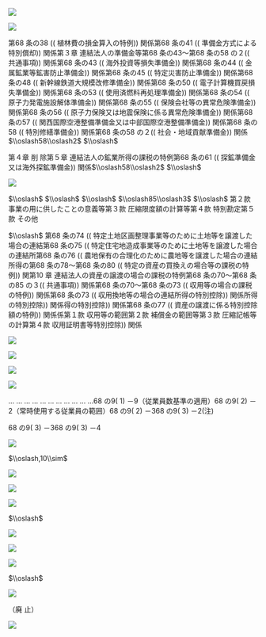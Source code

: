 ![](https://www.nta.go.jp/tmp/b70fbf36-e5fc-484a-bb0c-0941749d8034/images/7cc68b7572ae22e9567f74c83fd7070752b01e9a7e0f4a3ab4f8b5f925b66e94.jpg)

![](https://www.nta.go.jp/tmp/b70fbf36-e5fc-484a-bb0c-0941749d8034/images/0a703305f197ffec9db5e860d0626118cc6a653e6d39bd2644068cc68b024a08.jpg)

第68 条の38 (( 植林費の損金算入の特例)) 関係第68 条の41 (( 準備金方式による特別償却)) 関係第３章 連結法人の準備金等第68 条の43～第68 条の58 の２(( 共通事項)) 関係第68 条の43 (( 海外投資等損失準備金)) 関係第68 条の44 (( 金属鉱業等鉱害防止準備金)) 関係第68 条の45 (( 特定災害防止準備金)) 関係第68 条の48 (( 新幹線鉄道大規模改修準備金)) 関係第68 条の50 (( 電子計算機買戻損失準備金)) 関係第68 条の53 (( 使用済燃料再処理準備金)) 関係第68 条の54 (( 原子力発電施設解体準備金)) 関係第68 条の55 (( 保険会社等の異常危険準備金)) 関係第68 条の56 (( 原子力保険又は地震保険に係る異常危険準備金)) 関係第68 条の57 (( 関西国際空港整備準備金又は中部国際空港整備準備金)) 関係第68 条の58 (( 特別修繕準備金)) 関係第68 条の58 の２(( 社会・地域貢献準備金)) 関係$\\oslash58\\oslash2$ $\\oslash$

第４章 削 除第５章 連結法人の鉱業所得の課税の特例第68 条の61 (( 探鉱準備金又は海外探鉱準備金)) 関係$\\oslash58\\oslash2$ $\\oslash$

![](https://www.nta.go.jp/tmp/b70fbf36-e5fc-484a-bb0c-0941749d8034/images/b312bfaf3233a88495e6df49326e62894663afaf0427fb6cef77f7066364b494.jpg)

$\\oslash$ $\\oslash$ $\\oslash$ $\\oslash85\\oslash3$ $\\oslash$ 第２款 事業の用に供したことの意義等第３款 圧縮限度額の計算等第４款 特別勘定第５款 その他

$\\oslash$ 第68 条の74 (( 特定土地区画整理事業等のために土地等を譲渡した場合の連結第68 条の75 (( 特定住宅地造成事業等のために土地等を譲渡した場合の連結所第68 条の76 (( 農地保有の合理化のために農地等を譲渡した場合の連結所得の第68 条の78～第68 条の80 (( 特定の資産の買換えの場合等の課税の特例)) 関第10 章 連結法人の資産の譲渡の場合の課税の特例第68 条の70～第68 条の85 の３(( 共通事項)) 関係第68 条の70～第68 条の73 (( 収用等の場合の課税の特例)) 関係第68 条の73 (( 収用換地等の場合の連結所得の特別控除)) 関係所得の特別控除)) 関係得の特別控除)) 関係第68 条の77 (( 資産の譲渡に係る特別控除額の特例)) 関係係第１款 収用等の範囲第２款 補償金の範囲等第３款 圧縮記帳等の計算第４款 収用証明書等特別控除)) 関係

![](https://www.nta.go.jp/tmp/b70fbf36-e5fc-484a-bb0c-0941749d8034/images/21e6deb202856cf901b4e7f93e40ae72e7a5b7c8cf5e24c2edf2e305a550ef21.jpg)

![](https://www.nta.go.jp/tmp/b70fbf36-e5fc-484a-bb0c-0941749d8034/images/c290d92f876dc4bb61922bf2f8bf0b02494c291ebda5dc02278d467b31e75866.jpg)

![](https://www.nta.go.jp/tmp/b70fbf36-e5fc-484a-bb0c-0941749d8034/images/b7072bb77fc668e89a7f83fd727a1bb483f709d48cb01afd3f503722b4c8c108.jpg)

![](https://www.nta.go.jp/tmp/b70fbf36-e5fc-484a-bb0c-0941749d8034/images/1c161c4c2e6445c326ac99ad84e60565b8443969d01d9d6adcc5a6f3c124b58f.jpg)

… … … … … … … … … … …68 の9( 1) －9（従業員数基準の適用）68 の9( 2) －2（常時使用する従業員の範囲）68 の9( 2) －368 の9( 3) －2(注)

68 の9( 3) －368 の9( 3) －4

![](https://www.nta.go.jp/tmp/b70fbf36-e5fc-484a-bb0c-0941749d8034/images/cc11f745aedda7e627ca7d8ce42e826af3b5c7c03edd8bc81aa087d202b0aa47.jpg)

$\\oslash,10\\sim$

![](https://www.nta.go.jp/tmp/b70fbf36-e5fc-484a-bb0c-0941749d8034/images/5bc1172ec2518422df3c9f994fe95d1a94512452e0f2bdd25ca5f30b1d6b7151.jpg)

![](https://www.nta.go.jp/tmp/b70fbf36-e5fc-484a-bb0c-0941749d8034/images/8722ff1627a78e8ccee0258ef2f12814f6fc99adfff122feb132967e4e4fba4b.jpg)

![](https://www.nta.go.jp/tmp/b70fbf36-e5fc-484a-bb0c-0941749d8034/images/a95d3637c8077ce034b3642635e7fbb403b3619a7584aff1180d29aae2e42c75.jpg)

$\\oslash$

![](https://www.nta.go.jp/tmp/b70fbf36-e5fc-484a-bb0c-0941749d8034/images/c048ff8a48437c17fb38a0bf415515a104ab5dfe78d5ea6d3af71df3c6c66267.jpg)

![](https://www.nta.go.jp/tmp/b70fbf36-e5fc-484a-bb0c-0941749d8034/images/40deafe667887a21c77dfbaddf5b181e29d5cb72170f5acd4955309418d1ed50.jpg)

![](https://www.nta.go.jp/tmp/b70fbf36-e5fc-484a-bb0c-0941749d8034/images/863a0dfd7382403269a6f73fbe2604b527072049b043e087d08c7688b4d90644.jpg)

$\\oslash$

![](https://www.nta.go.jp/tmp/b70fbf36-e5fc-484a-bb0c-0941749d8034/images/49af9cf009431f3b807e97b074b412f366d8ab7d8001aed19a783cc7b2ca362a.jpg)

（廃 止）

![](https://www.nta.go.jp/tmp/b70fbf36-e5fc-484a-bb0c-0941749d8034/images/7a4fa0aa9ae3d26dcbc43cff019fda88c80dd0a875fdf8ca8ba158d3b9d316a1.jpg)